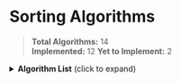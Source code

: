 # Sorting Algorithms

> **Total Algorithms:** 14  
> **Implemented:** 12
> **Yet to Implement:** 2

<details>
<summary><strong>Algorithm List</strong> (click to expand)</summary>

### Implemented
- Selection Sort
- Bubble Sort
- Insertion Sort
- Quick Sort
- Merge Sort
- Dual-Pivot Quick Sort
- Heap Sort
- 3-Way Quick Sort
- Binary Insertion Sort
- TimSort
- Counting Sort
- Radix Sort

### Yet to Implement
- IntroSort
- Bucket Sort

</details>